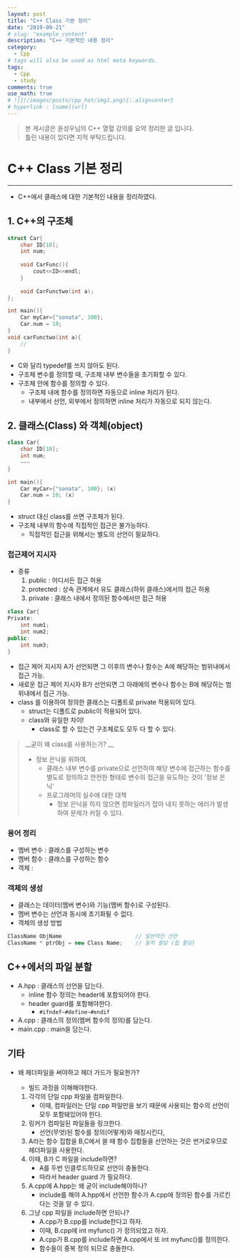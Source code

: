 ```yaml
---
layout: post
title: "C++ Class 기본 정리"
date: "2019-09-21"
# slug: "example_content"
description: "C++ 기본적인 내용 정리"
category: 
  - Cpp
# tags will also be used as html meta keywords.
tags:
  - Cpp
  - study
comments: true
use_math: true
# ![](/images/posts/cpp_hot/img1.png){:.aligncenter}
# hyperlink : [name](url)
---
```

> 본 게시글은 윤성우님의 C++ 열혈 강의를 요약 정리한 글 입니다.   
> 틀린 내용이 있다면 지적 부탁드립니다.

# C++ Class 기본 정리

----

- C++에서 클래스에 대한 기본적인 내용을 정리하였다.

## 1. C++의 구조체

```cpp
struct Car{
    char ID[10];
    int num;
    
    void CarFunc(){
        cout<<ID<<endl;
    }
    
    void CarFunctwo(int a);
};

int main(){
    Car myCar={"sonata", 100};
    Car.num = 10;
}
void carFunctwo(int a){
    //
}
```

- C와 달리 typedef를 쓰지 않아도 된다.
- 구조체 변수를 정의할 때, 구조체 내부 변수들을 초기화할 수 있다.
- 구조체 안에 함수를 정의할 수 있다.
  - 구조체 내에 함수를 정의하면 자동으로 inline 처리가 된다.
  - 내부에서 선언, 외부에서 정의하면 inline 처리가 자동으로 되지 않는다.

## 2. 클래스(Class) 와 객체(object)

```cpp
class Car{
    char ID[10];
    int num;
    ~~~
}

int main(){
    Car myCar={"sonata", 100}; (x)
    Car.num = 10; (x)
}
```

- struct 대신 class를 쓰면 구조체가 된다.
- 구조체 내부의 함수에 직접적인 접근은 불가능하다.
  - 직접적인 접근을 위해서는 별도의 선언이 필요하다.

### 접근제어 지시자

- 종류
  1. public : 어디서든 접근 허용
  2. protected : 상속 관계에서 유도 클래스(하위 클래스)에서의 접근 허용
  3. private : 클래스 내에서 정의된 함수에서만 접근 허용

```cpp
class Car{
Private:
    int num1;
    int num2;
public:
    int num3;
}
```

- 접근 제어 지시자 A가 선언되면 그 이후의 변수나 함수는 A에 해당하는 범위내에서 접근 가능.
- 새로운 접근 제어 지시자 B가 선언되면 그 아래에의 변수나 함수는 B에 해당하는 범위내에서 접근 가능.
- class 를 이용하여 정의한 클래스는 디폴트로 private 적용되어 있다.
  - struct는 디폴트로 public이 적용되어 있다.
  - class와 유일한 차이!
    - class로 할 수 있는건 구조체로도 모두 다 할 수 있다.

> __굳이 왜 class를 사용하는가?  __
>
> - 정보 은닉을 위하여.
>   - 클래스 내부 변수를 private으로 선언하여 해당 변수에 접근하는 함수를 별도로 정의하고 안전한 형태로 변수의 접근을 유도하는 것이 '정보 은닉'
>   - 프로그래머의 실수에 대한 대책
>     - 정보 은닉을 하지 않으면 컴파일러가 잡아 내지 못하는 에러가 발생하여 문제가 커질 수 있다.

### 용어 정리

- 멤버 변수 : 클래스를 구성하는 변수
- 멤버 함수 : 클래스를 구성하는 함수
- 객체 :

### 객체의 생성

- 클래스는 데이터(멤버 변수)와 기능(멤버 함수)로 구성된다.
- 멤버 변수는 선언과 동시에 초기화될 수 없다.
- 객체의 생성 방법

```cpp
ClassName ObjName						// 일반적인 선언
ClassName * ptrObj = new Class Name;	// 동적 할당 (힙 할당)
```





## C++에서의 파일 분할

- A.hpp : 클래스의 선언을 담는다.
  - inline 함수 정의는 header에 포함되어야 한다.
  - header guard를 포함해야한다.
    - `#ifndef~#define~#endif`
- A.cpp : 클래스의 정의(멤버 함수의 정의)를 담는다.
- main.cpp : main을 담는다.

## 기타

- 왜 헤더파일을 써야하고 헤더 가드가 필요한가?

  - 빌드 과정을 이해해야한다.

  1. 각각의 단일 cpp 파일을 컴파일한다.
     - 이때, 컴파일러는 단일 cpp 파일만을 보기 때문에 사용되는 함수의 선언이 모두 포함돼있어야 한다.
  2. 링커가 컴파일된 파일들을 링크한다.
     - 선언(무엇)된 함수를 정의(어떻게)와 매칭시킨다,
  3. A라는 함수 집합을 B,C에서 쓸 때 함수 집합들을 선언하는 것은 번거로우므로 헤더파일을 사용한다.
  4. 이때, B가 C 파일을 include하면?
     - A를 두번 인클루드하므로 선언이 충돌한다.
     - 따라서 header guard 가 필요하다.
  5. A.cpp에 A.hpp는 왜 굳이 include해야하나?
     - include를 해야 A.hpp에서 선언한 함수가 A.cpp에 정의된 함수를 가르킨다는 것을 알 수 있다.
  6. 그냥 cpp 파일을 include하면 안되나?
     - A.cpp가 B.cpp를 include한다고 하자. 
     - 이때, B.cpp에 int myfunc() 가 정의되었고 하자.
     - A.cpp가 B.cpp를 include하면 A.cpp에서 또 int myfunc()를 정의한다.
     - 함수들이 중복 정의 되므로 충돌한다.